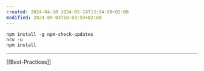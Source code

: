 ```yaml
---
created: 2024-04-10 2024-05-14T13:54:08+02:00
modified: 2024-09-03T18:03:59+02:00
---
```


```shell
npm install -g npm-check-updates
ncu -u
npm install 
```

---

[[Best-Practices]]
